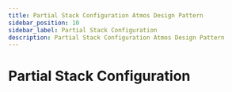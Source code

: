 ```yaml
---
title: Partial Stack Configuration Atmos Design Pattern
sidebar_position: 10
sidebar_label: Partial Stack Configuration
description: Partial Stack Configuration Atmos Design Pattern
---
```


# Partial Stack Configuration

